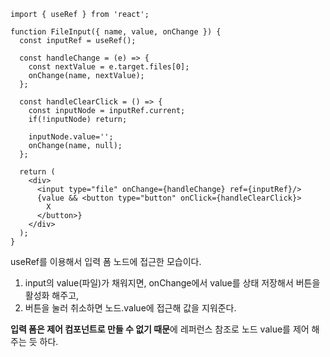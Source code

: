```JSX
import { useRef } from 'react';

function FileInput({ name, value, onChange }) {
  const inputRef = useRef();
  
  const handleChange = (e) => {
    const nextValue = e.target.files[0];
    onChange(name, nextValue);
  };

  const handleClearClick = () => {
    const inputNode = inputRef.current;
    if(!inputNode) return;
    
    inputNode.value='';
    onChange(name, null);
  };
    
  return (
    <div>
      <input type="file" onChange={handleChange} ref={inputRef}/>
      {value && <button type="button" onClick={handleClearClick}>
        X
      </button>}
    </div>
  );
}
```

useRef를 이용해서 입력 폼 노드에 접근한 모습이다.

1) input의 value(파일)가 채워지면, onChange에서 value를 상태 저장해서 버튼을 활성화 해주고,
2) 버튼을 눌러 취소하면 노드.value에 접근해 값을 지워준다. 

**입력 폼은 제어 컴포넌트로 만들 수 없기 때문**에 레퍼런스 참조로 노드 value를 제어 해주는 듯 하다.

